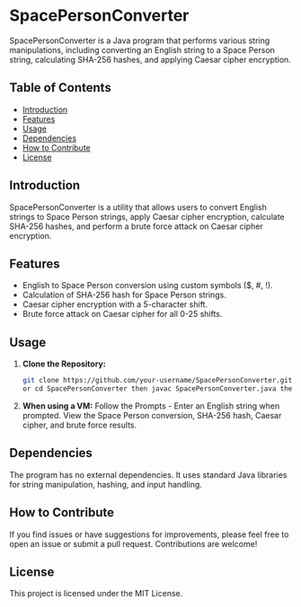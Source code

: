 # SpacePersonConverter

SpacePersonConverter is a Java program that performs various string manipulations, including converting an English string to a Space Person string, calculating SHA-256 hashes, and applying Caesar cipher encryption.

## Table of Contents

- [Introduction](#introduction)
- [Features](#features)
- [Usage](#usage)
- [Dependencies](#dependencies)
- [How to Contribute](#how-to-contribute)
- [License](#license)

## Introduction

SpacePersonConverter is a utility that allows users to convert English strings to Space Person strings, apply Caesar cipher encryption, calculate SHA-256 hashes, and perform a brute force attack on Caesar cipher encryption.

## Features

- English to Space Person conversion using custom symbols ($, #, !).
- Calculation of SHA-256 hash for Space Person strings.
- Caesar cipher encryption with a 5-character shift.
- Brute force attack on Caesar cipher for all 0-25 shifts.

## Usage

1. **Clone the Repository:**
   ```bash
   git clone https://github.com/your-username/SpacePersonConverter.git
   or cd SpacePersonConverter then javac SpacePersonConverter.java then java SpacePersonConverter

2. **When using a VM:**
   Follow the Prompts -
   Enter an English string when prompted.
   View the Space Person conversion, SHA-256 hash, Caesar cipher, and brute force results.

## Dependencies
The program has no external dependencies. It uses standard Java libraries for string manipulation, hashing, and input handling.

## How to Contribute
If you find issues or have suggestions for improvements, please feel free to open an issue or submit a pull request. Contributions are welcome!

## License
This project is licensed under the MIT License.
